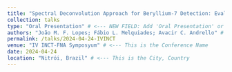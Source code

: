 ```yaml
---
title: "Spectral Deconvolution Approach for Beryllium-7 Detection: Evaluating Soil Redistribution with NaI(Tl) Detectors" # This is the "Presented work"
collection: talks
type: "Oral Presentation" # <--- NEW FIELD: Add 'Oral Presentation' or 'Poster Presentation'
authors: "João M. F. Lopes; Fábio L. Melquiades; Avacir C. Andrello" # <--- NEW FIELD: Add authors
permalink: /talks/2024-04-24-IVINCT
venue: "IV INCT-FNA Symposyum" # <--- This is the Conference Name
date: 2024-04-24
location: "Nitrói, Brazil" # <--- This is the City, Country
---
```

